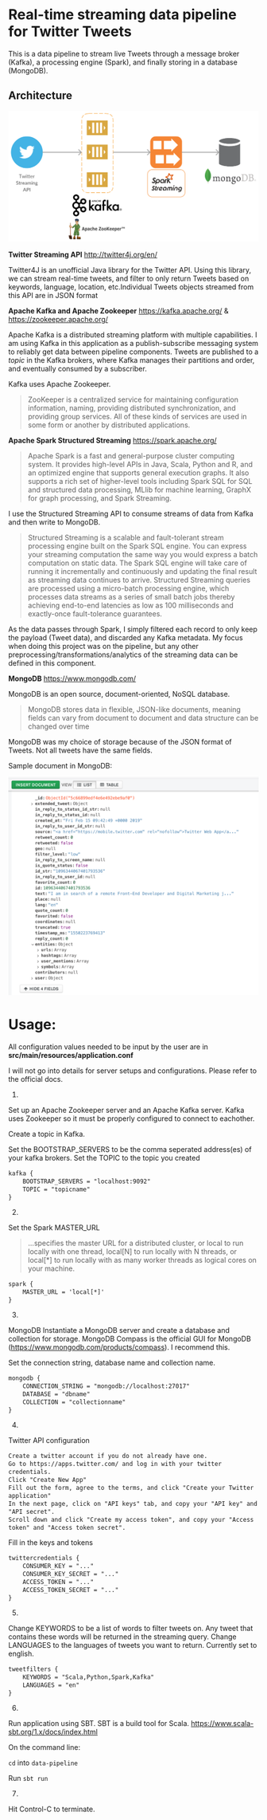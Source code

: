 # Real-time streaming data pipeline for Twitter Tweets

This is a data pipeline to stream live Tweets through a message broker (Kafka), a processing engine (Spark), and finally storing in a database (MongoDB).

## Architecture
![alt text](images/pipeline_architecture.png)

**Twitter Streaming API**
http://twitter4j.org/en/

Twitter4J is an unofficial Java library for the Twitter API. Using this library, we can stream real-time tweets, and filter to only return Tweets based on keywords, language, location, etc.Individual Tweets objects streamed from this API are in JSON format

**Apache Kafka and Apache Zookeeper**
https://kafka.apache.org/ &
https://zookeeper.apache.org/

Apache Kafka is a distributed streaming platform with multiple capabilities. I am using Kafka in this application as a publish-subscribe messaging system to reliably get data between pipeline components. Tweets are published to a *topic* in the Kafka brokers, where Kafka manages their partitions and order, and eventually consumed by a subscriber.

Kafka uses Apache Zookeeper.

>ZooKeeper is a centralized service for maintaining configuration information, naming, providing distributed synchronization, and providing group services. All of these kinds of services are used in some form or another by distributed applications.

**Apache Spark Structured Streaming**
https://spark.apache.org/

> Apache Spark is a fast and general-purpose cluster computing system. It provides high-level APIs in Java, Scala, Python and R, and an optimized engine that supports general execution graphs. It also supports a rich set of higher-level tools including Spark SQL for SQL and structured data processing, MLlib for machine learning, GraphX for graph processing, and Spark Streaming.

I use the Structured Streaming API to consume streams of data from Kafka and then write to MongoDB.

> Structured Streaming is a scalable and fault-tolerant stream processing engine built on the Spark SQL engine. You can express your streaming computation the same way you would express a batch computation on static data. The Spark SQL engine will take care of running it incrementally and continuously and updating the final result as streaming data continues to arrive.
> Structured Streaming queries are processed using a micro-batch processing engine, which processes data streams as a series of small batch jobs thereby achieving end-to-end latencies as low as 100 milliseconds and exactly-once fault-tolerance guarantees. 

As the data passes through Spark, I simply filtered each record to only keep the payload (Tweet data), and discarded any Kafka metadata. My focus when doing this project was on the pipeline, but any other preprocessing/transformations/analytics of the streaming data can be defined in this component.

**MongoDB**
https://www.mongodb.com/

MongoDB is an open source, document-oriented, NoSQL database.

> MongoDB stores data in flexible, JSON-like documents, meaning fields can vary from document to document and data structure can be changed over time

MongoDB was my choice of storage because of the JSON format of Tweets. Not all tweets have the same fields.

Sample document in MongoDB:

![alt text](images/sample_tweet.png)

# Usage:
All configuration values needed to be input by the user are in **src/main/resources/application.conf**

I will not go into details for server setups and configurations. Please refer to the official docs.

1. 
Set up an Apache Zookeeper server and an Apache Kafka server. Kafka uses Zookeeper so it must be properly configured to connect to eachother.

Create a topic in Kafka.

Set the BOOTSTRAP_SERVERS to be the comma seperated address(es) of your kafka brokers.
Set the TOPIC to the topic you created
```
kafka {
	BOOTSTRAP_SERVERS = "localhost:9092"
	TOPIC = "topicname"
}
```

2. 
Set the Spark MASTER_URL
> ...specifies the master URL for a distributed cluster, or local to run locally with one thread, local[N] to run locally with N threads, or local[*] to run locally with as many worker threads as logical cores on your machine.
```
spark {
	MASTER_URL = 'local[*]'
}
```

3. 
MongoDB
Instantiate a MongoDB server and create a database and collection for storage. MongoDB Compass is the official GUI for MongoDB (https://www.mongodb.com/products/compass). I recommend this.

Set the connection string, database name and collection name.
```
mongodb {
	CONNECTION_STRING = "mongodb://localhost:27017"
	DATABASE = "dbname"
	COLLECTION = "collectionname"
}
```

4. 
Twitter API configuration
```
Create a twitter account if you do not already have one.
Go to https://apps.twitter.com/ and log in with your twitter credentials.
Click "Create New App"
Fill out the form, agree to the terms, and click "Create your Twitter application"
In the next page, click on "API keys" tab, and copy your "API key" and "API secret".
Scroll down and click "Create my access token", and copy your "Access token" and "Access token secret".
```
Fill in the keys and tokens
```
twittercredentials {
	CONSUMER_KEY = "..."
	CONSUMER_KEY_SECRET = "..."
	ACCESS_TOKEN = "..."
	ACCESS_TOKEN_SECRET = "..."
}
```
5. 
Change KEYWORDS to be a list of words to filter tweets on. Any tweet that contains these words will be returned in the streaming query. Change LANGUAGES to the languages of tweets you want to return. Currently set to english.
```
tweetfilters {
	KEYWORDS = "Scala,Python,Spark,Kafka"
	LANGUAGES = "en"
}
```
6.
Run application using SBT. SBT is a build tool for Scala.
https://www.scala-sbt.org/1.x/docs/index.html

On the command line:

```cd``` into ```data-pipeline```

Run ```sbt run```

7.
Hit Control-C to terminate.


